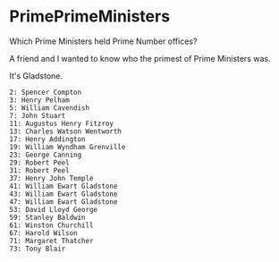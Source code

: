 # PrimePrimeMinisters
Which Prime Ministers held Prime Number offices?

A friend and I wanted to know who the primest of Prime Ministers was.

It's Gladstone.

```
2: Spencer Compton
3: Henry Pelham
5: William Cavendish
7: John Stuart
11: Augustus Henry Fitzroy
13: Charles Watson Wentworth
17: Henry Addington
19: William Wyndham Grenville
23: George Canning
29: Robert Peel
31: Robert Peel
37: Henry John Temple
41: William Ewart Gladstone
43: William Ewart Gladstone
47: William Ewart Gladstone
53: David Lloyd George
59: Stanley Baldwin
61: Winston Churchill
67: Harold Wilson
71: Margaret Thatcher
73: Tony Blair
```
